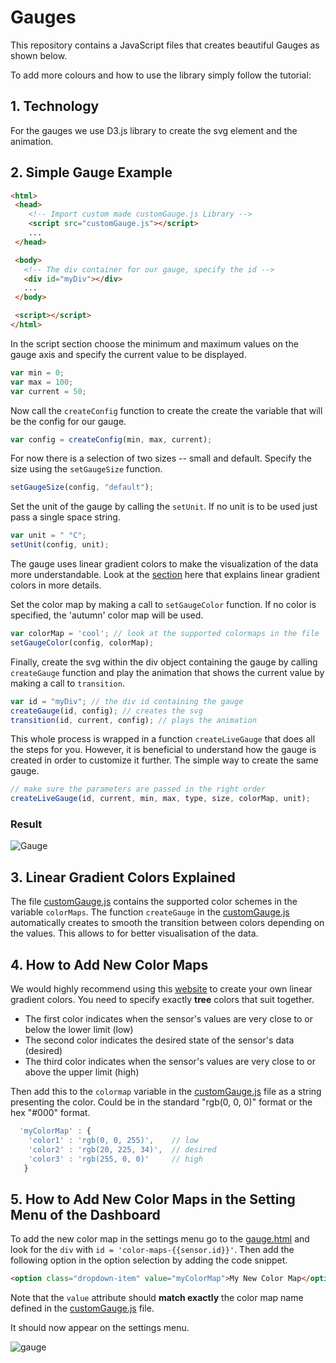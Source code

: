 # Gauges

This repository contains a JavaScript files that creates beautiful Gauges as shown below.


To add more colours and how to use the library simply follow the tutorial:
## 1. Technology ##
For the gauges we use D3.js library to create the svg element and the animation.

## 2. Simple Gauge Example
```html
<html>
 <head>
    <!-- Import custom made customGauge.js Library -->
    <script src="customGauge.js"></script>
    ...
 </head>

 <body>
   <!-- The div container for our gauge, specify the id -->
   <div id="myDiv"></div>
   ...
 </body>

 <script></script>
</html>
```
In the script section choose the minimum and maximum values on the gauge axis and specify the current value to be displayed.

```javascript
var min = 0;
var max = 100;
var current = 50;
```
Now call the `createConfig` function to create the create the variable that will be the config for our gauge.

```javascript
var config = createConfig(min, max, current);
``` 

For now there is a selection of two sizes -- small and default. Specify the size using the `setGaugeSize` function.

```javascript
setGaugeSize(config, "default");
```
Set the unit of the gauge by calling the `setUnit`. If no unit is to be used just pass a single space string.

```javascript
var unit = " °C";
setUnit(config, unit);
```
The gauge uses linear gradient colors to make the visualization of the data more understandable. Look at the [section](/Configuration/gauges#linear-gradient-colors-explained) here that explains linear gradient colors in more details.

Set the color map by making a call to `setGaugeColor` function. If no color is specified, the 'autumn' color map will be used.
```javascript
var colorMap = 'cool'; // look at the supported colormaps in the file
setGaugeColor(config, colorMap);
```
Finally, create the svg within the div object containing the gauge by calling `createGauge` function and play the animation that shows the current value by making a call to `transition`.

```javascript
var id = "myDiv"; // the div id containing the gauge
createGauge(id, config); // creates the svg 
transition(id, current, config); // plays the animation
```

This whole process is wrapped in a function `createLiveGauge` that does all the steps for you. However, it is beneficial to understand how the gauge is created in order to customize it further. The simple way to create the same gauge.

```javascript
// make sure the parameters are passed in the right order
createLiveGauge(id, current, min, max, type, size, colorMap, unit);
```

### Result
![Gauge]()

## 3. Linear Gradient Colors Explained

The file [customGauge.js]() contains the supported color schemes in the variable `colorMaps`. The function `createGauge` in the [customGauge.js]() automatically creates to smooth the transition between colors depending on the values. This allows to for better visualisation of the data.

## 4. How to Add New Color Maps
We would highly recommend using this [website](http://angrytools.com/gradient/) to create your own linear gradient colors. You need to specify exactly __tree__ colors that suit together. 
*  The first color indicates when the sensor's values are very close to or below the lower limit (low)
*  The second color indicates the desired state of the sensor's data (desired)
*  The third color indicates when the sensor's values are very close to or above the upper limit (high)

Then add this to the `colormap` variable in the [customGauge.js]() file as a string presenting the color. Could be in the standard "rgb(0, 0, 0)" format or the hex "#000" format. 

```javascript
  'myColorMap' : {
    'color1' : 'rgb(0, 0, 255)',    // low
    'color2' : 'rgb(20, 225, 34)',  // desired
    'color3' : 'rgb(255, 0, 0)'     // high
   }
```
## 5. How to Add New Color Maps in the Setting Menu of the Dashboard
To add the new color map in the settings menu go to the [gauge.html]() and look for the `div` with `id = 'color-maps-{{sensor.id}}'`. Then add the following option in the option selection by adding the code snippet.
```html
<option class="dropdown-item" value="myColorMap">My New Color Map</option>
```
Note that the `value` attribute should __match exactly__ the color map name defined in the [customGauge.js]() file.
 
It should now appear on the settings menu.

![gauge]()

